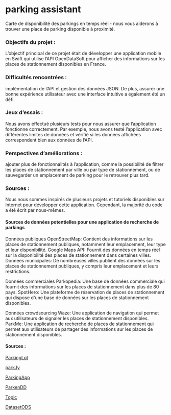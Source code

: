 # parking assistant
Carte de disponibilité des parkings en temps réel - nous vous aiderons à trouver une place de parking disponible à proximité. 


### Objectifs du projet :
L’objectif principal de ce projet était de développer une application 
mobile en Swift qui utilise l’API OpenDataSoft pour afficher des 
informations sur les places de stationnement disponibles en France. 

### Difficultés rencontrées :
implémentation de l’API et gestion des données JSON. De plus, assurer une bonne expérience utilisateur avec une interface intuitive a également été un défi.



### Jeux d’essais :
Nous avons effectué plusieurs tests pour nous assurer que l’application fonctionne correctement. Par exemple, nous avons testé l’application avec différentes limites de données et vérifié si les données affichées correspondent bien aux données de l’API.

### Perspectives d’améliorations :
ajouter plus de  fonctionnalités à l’application, comme la possibilité de filtrer les places de stationnement par ville ou par type de stationnement, ou de sauvegarder un emplacement de parking pour le retrouver plus tard.

### Sources :
Nous nous sommes inspirés de plusieurs projets et tutoriels disponibles sur Internet pour développer cette application. Cependant, la majorité du code a été écrit par nous-mêmes.



#### Sources de données potentielles pour une application de recherche de parkings
Données publiques
OpenStreetMap: Contient des informations sur les places de stationnement publiques, notamment leur emplacement, leur type et leur disponibilité.
Google Maps API: Fournit des données en temps réel sur la disponibilité des places de stationnement dans certaines villes.
Donnees municipales: De nombreuses villes publient des données sur les places de stationnement publiques, y compris leur emplacement et leurs restrictions.

Données commerciales
Parkopedia: Une base de données commerciale qui fournit des informations sur les places de stationnement dans plus de 80 pays.
SpotHero: Une plateforme de réservation de places de stationnement qui dispose d'une base de données sur les places de stationnement disponibles.

Données crowdsourcing
Waze: Une application de navigation qui permet aux utilisateurs de signaler les places de stationnement disponibles.
ParkMe: Une application de recherche de places de stationnement qui permet aux utilisateurs de partager des informations sur les places de stationnement disponibles.


#### Sources :
[ParkingLot](https://github.com/IosBlessed/ParkingLot)

[park.ly](https://github.com/Shenrobi/park.ly/tree/master/park.ly)

[ParkingApp](https://github.com/SabbirHossain07/ParkingApp/)

[ParkenDD](https://github.com/kiliankoe/ParkenDD)

[Topic](https://github.com/topics/parking?l=swift)

[DatasetODS](https://public.opendatasoft.com/explore/dataset/mobilityref-france-base-nationale-des-lieux-de-stationnement/api/)

